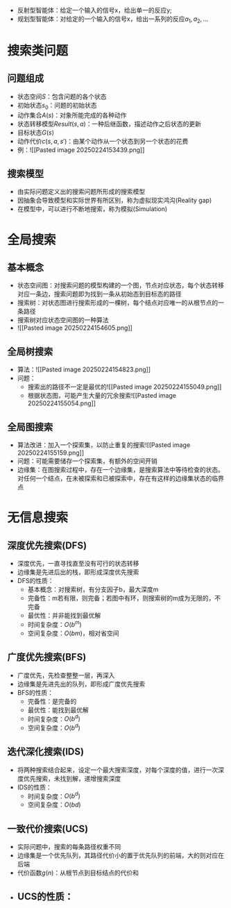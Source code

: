 - 反射型智能体：给定一个输入的信号x，给出单一的反应y;
- 规划型智能体：对给定的一个输入的信号x，给出一系列的反应$a_1,a_2,...$
# 搜索类问题
## 问题组成
- 状态空间$S$：包含问题的各个状态
- 初始状态$s_0$：问题的初始状态
- 动作集合$A(s)$：对象所能完成的各种动作
- 状态转移模型$Result(s,a)$：一种后继函数，描述动作之后状态的更新
- 目标状态$G(s)$
- 动作代价$c(s,a,s')$：由某个动作从一个状态到另一个状态的花费
- 例：![[Pasted image 20250224153439.png]]
## 搜索模型
- 由实际问题定义出的搜索问题所形成的搜索模型
- 因抽象会导致模型和实际世界有所区别，称为虚拟现实鸿沟(Reality gap)
- 在模型中，可以进行不断地搜索，称为模拟(Simulation)
# 全局搜索
## 基本概念
- 状态空间图：对搜索问题的模型构建的一个图，节点对应状态，每个状态转移对应一条边，搜索问题即为找到一条从初始态到目标态的路径
- 搜索树：对状态图进行搜索形成的一棵树，每个结点对应唯一的从根节点的一条路径
- 搜索树对应状态空间图的一种算法
- ![[Pasted image 20250224154605.png]]
## 全局树搜索
- 算法：![[Pasted image 20250224154823.png]]
- 问题：
	- 搜索出的路径不一定是最优的![[Pasted image 20250224155049.png]]
	- 根据状态图，可能产生大量的冗余搜索![[Pasted image 20250224155054.png]]
## 全局图搜索
- 算法改进：加入一个探索集，以防止重复的搜索![[Pasted image 20250224155159.png]]
- 问题：可能需要储存一个探索集，有额外的空间开销
- 边缘集：在图搜索过程中，存在一个边缘集，是搜索算法中等待检查的状态。对任何一个结点，在未被探索和已被探索中，存在有这样的边缘集状态的临界点
# 无信息搜索
## 深度优先搜索(DFS)
- 深度优先，一直寻找直至没有可行的状态转移
- 边缘集是先进后出的栈，即形成深度优先搜索
- DFS的性质：
	- 基本概念：对搜索树，有分支因子b，最大深度m
	- 完备性：m若有限，则完备；若图中有环，则搜索树的m成为无限的，不完备
	- 最优性：并非能找到最优解
	- 时间复杂度：$O(b^m)$
	- 空间复杂度：$O(bm)$，相对省空间
## 广度优先搜索(BFS)
- 广度优先，先检查整整一层，再深入
- 边缘集是先进先出的队列，即形成广度优先搜索
- BFS的性质：
	- 完备性：是完备的
	- 最优性：能找到最优解
	- 时间复杂度：$O(b^d)$
	- 空间复杂度：$O(b^d)$
## 迭代深化搜索(IDS)
- 将两种搜索结合起来，设定一个最大搜索深度，对每个深度的值，进行一次深度优先搜索，未找到解，递增搜索深度
- IDS的性质：
	- 时间复杂度：$O(b^d)$
	- 空间复杂度：$O(bd)$
## 一致代价搜索(UCS)
- 实际问题中，搜索的每条路径权重不同
- 边缘集是一个优先队列，其路径代价小的置于优先队列的前端，大的则对应在后端
- 代价函数$g(n)$：从根节点到目标结点的代价和
- UCS的性质：
	- 